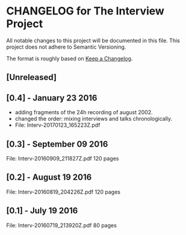# CHANGELOG for The Interview Project

All notable changes to this project will be documented in this file. This project does not adhere to Semantic Versioning.

The format is roughly based on [Keep a Changelog](http://keepachangelog.com/).

## [Unreleased]

## [0.4] - January 23 2016

- adding fragments of the 24h recording of august 2002.
- changed the order: mixing interviews and talks chronologically.
- File: Interv-20170123_165223Z.pdf

## [0.3] - September 09 2016  

File: Interv-20160909_211827Z.pdf
120 pages

## [0.2] - August 19 2016 

File: Interv-20160819_204226Z.pdf
120 pages

## [0.1] - July 19 2016

File: Interv-20160719_213920Z.pdf
80 pages

